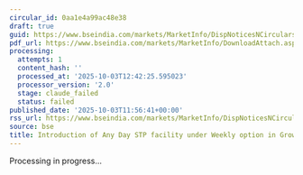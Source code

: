 ```yaml
---
circular_id: 0aa1e4a99ac48e38
draft: true
guid: https://www.bseindia.com/markets/MarketInfo/DispNoticesNCirculars.aspx?Noticeid={C18184D6-9479-4A01-A49F-9DA4A6CEF212}&noticeno=20251003-34&dt=10/03/2025&icount=34&totcount=34&flag=0
pdf_url: https://www.bseindia.com/markets/MarketInfo/DownloadAttach.aspx?id=20251003-34&attachedId=554a546b-8e60-4968-8c02-eac352df3ec9
processing:
  attempts: 1
  content_hash: ''
  processed_at: '2025-10-03T12:42:25.595023'
  processor_version: '2.0'
  stage: claude_failed
  status: failed
published_date: '2025-10-03T11:56:41+00:00'
rss_url: https://www.bseindia.com/markets/MarketInfo/DispNoticesNCirculars.aspx?Noticeid={C18184D6-9479-4A01-A49F-9DA4A6CEF212}&noticeno=20251003-34&dt=10/03/2025&icount=34&totcount=34&flag=0
source: bse
title: Introduction of Any Day STP facility under Weekly option in Groww Mutual Fund
---
```


Processing in progress...